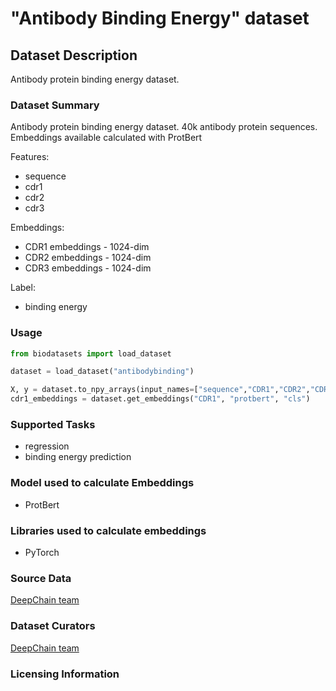 # "Antibody Binding Energy" dataset


## Dataset Description
Antibody protein binding energy dataset.

### Dataset Summary

Antibody protein binding energy dataset. 40k antibody protein sequences. Embeddings available calculated with ProtBert

Features:
 - sequence
 - cdr1
 - cdr2
 - cdr3


Embeddings:
 - CDR1 embeddings - 1024-dim
 - CDR2 embeddings - 1024-dim
 - CDR3 embeddings - 1024-dim

Label:
 - binding energy

### Usage
```python
from biodatasets import load_dataset

dataset = load_dataset("antibodybinding")

X, y = dataset.to_npy_arrays(input_names=["sequence","CDR1","CDR2","CDR3"], target_names=["binding"])
cdr1_embeddings = dataset.get_embeddings("CDR1", "protbert", "cls")
```

### Supported Tasks
 - regression
 - binding energy prediction

### Model used to calculate Embeddings
 - ProtBert

### Libraries used to calculate embeddings
 - PyTorch


### Source Data

<!-- [Uniprot](https://www.uniprot.org/) -->
[DeepChain team](https://deepchain.bio)

### Dataset Curators

[DeepChain team](https://deepchain.bio)

### Licensing Information
<!-- [Creative Commons Attribution (CC BY 4.0)](https://www.uniprot.org/help/license)  -->
